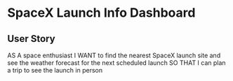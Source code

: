 # SpaceX Launch Info Dashboard


## User Story

AS A space enthusiast
I WANT to find the nearest SpaceX launch site and see the weather forecast for the next scheduled launch
SO THAT I can plan a trip to see the launch in person